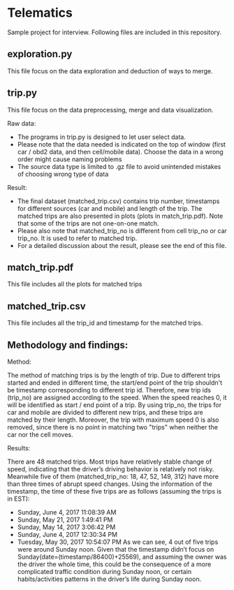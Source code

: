 # Telematics
Sample project for interview. Following files are included in this repository.

## exploration.py
This file focus on the data exploration and deduction of ways to merge.

## trip.py
This file focus on the data preprocessing, merge and data visualization.

Raw data:
- The programs in trip.py is designed to let user select data. 
- Please note that the data needed is indicated on the top of window (first car / obd2 data, and then cell/mobile data). Choose the data in a wrong order might cause naming problems
- The source data type is limited to .gz file to avoid unintended mistakes of choosing wrong type of data

Result:
- The final dataset (matched_trip.csv) contains trip number, timestamps for different sources (car and mobile) and length of the trip. The matched trips are also presented in plots (plots in match_trip.pdf). Note that some of the trips are not one-on-one match.
- Please also note that matched_trip_no is different from cell trip_no or car trip_no. It is used to refer to matched trip.
- For a detailed discussion about the result, please see the end of this file.

## match_trip.pdf
This file includes all the plots for matched trips

## matched_trip.csv
This file includes all the trip_id and timestamp for the matched trips.


## Methodology and findings:
Method:

The method of matching trips is by the length of trip. Due to different trips started and ended in different time, the start/end point of the trip shouldn't be timestamp corresponding to different trip id. Therefore, new trip ids (trip_no) are assigned according to the speed. When the speed reaches 0, it will be identified as start / end point of a trip. By using trip_no, the trips for car and mobile are divided to different new trips, and these trips are matched by their length. Moreover, the trip with maximum speed 0 is also removed, since there is no point in matching two "trips" when neither the car nor the cell moves.

Results:

There are 48 matched trips. Most trips have relatively stable change of speed, indicating that the driver’s driving behavior is relatively not risky. Meanwhile five of them (matched_trip_no: 18, 47, 52, 149, 312) have more than three times of abrupt speed changes. Using the information of the timestamp, the time of these five trips are as follows (assuming the trips is in EST):
- Sunday, June 4, 2017 11:08:39 AM
- Sunday, May 21, 2017 1:49:41 PM
- Sunday, May 14, 2017 3:06:42 PM
- Sunday, June 4, 2017 12:30:34 PM
- Tuesday, May 30, 2017 10:54:07 PM
As we can see, 4 out of five trips were around Sunday noon. Given that the timestamp didn’t focus on Sunday(date=(timestamp/86400)+25569), and assuming the owner was the driver the whole time, this could be the consequence of a more complicated traffic condition during Sunday noon, or certain habits/activities patterns in the driver’s life during Sunday noon.
